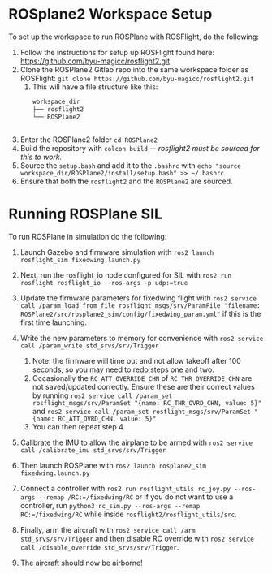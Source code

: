 # ROSplane2 Workspace Setup
To set up the workspace to run ROSPlane with ROSFlight, do the following:
1. Follow the instructions for setup up ROSFlight found here:
   https://github.com/byu-magicc/rosflight2.git
2. Clone the ROSPlane2 Gitlab repo into the same workspace folder as ROSFlight:
    `git clone https://github.com/byu-magicc/rosflight2.git`
   1. This will have a file structure like this:
        ```bash
      workspace_dir
      ├── rosflight2
      └── ROSPlane2

   ```
3. Enter the ROSPlane2 folder `cd ROSPlane2`
4. Build the repository with `colcon build` -- *rosflight2 must be sourced for this to work.* 
5. Source the `setup.bash` and add it to the `.bashrc` with `echo "source workspace_dir/ROSPlane2/install/setup.bash" >> ~/.bashrc`
6. Ensure that both the `rosflight2` and the `ROSPlane2` are sourced.

# Running ROSPlane SIL

To run ROSPlane in simulation do the following:
1. Launch Gazebo and firmware simulation with `ros2 launch rosflight_sim fixedwing.launch.py`

2. Next, run the rosflight_io node configured for SIL with `ros2 run rosflight rosflight_io --ros-args -p udp:=true`
3. Update the firmware parameters for fixedwing flight with `ros2 service call /param_load_from_file rosflight_msgs/srv/ParamFile "filename: ROSPlane2/src/rosplane2_sim/config/fixedwing_param.yml"` if this is the first time launching.
4. Write the new parameters to memory for convenience with `ros2 service call /param_write std_srvs/srv/Trigger`
    1. Note: the firmware will time out and not allow takeoff after 100 seconds, so you may need to redo steps one and two.
    2. Occasionally the `RC_ATT_OVERRIDE_CHN` of `RC_THR_OVERRIDE_CHN` are not saved/updated correctly. Ensure these are their correct values by running `ros2 service call /param_set rosflight_msgs/srv/ParamSet "{name: RC_THR_OVRD_CHN, value: 5}"` and `ros2 service call /param_set rosflight_msgs/srv/ParamSet "{name: RC_ATT_OVRD_CHN, value: 5}"`
    3. You can then repeat step 4. 
5. Calibrate the IMU to allow the airplane to be armed with `ros2 service call /calibrate_imu std_srvs/srv/Trigger`
6. Then launch ROSPlane with `ros2 launch rosplane2_sim fixedwing.launch.py`
7. Connect a controller with `ros2 run rosflight_utils rc_joy.py --ros-args --remap /RC:=/fixedwing/RC` or if you do not want to use a controller, run `python3 rc_sim.py --ros-args --remap RC:=/fixedwing/RC` while inside `rosflight2/rosflight_utils/src`.
8. Finally, arm the aircraft with `ros2 service call /arm std_srvs/srv/Trigger` and then disable RC override with `ros2 service call /disable_override std_srvs/srv/Trigger`.
9. The aircraft should now be airborne!